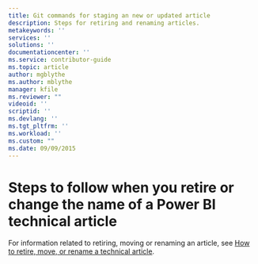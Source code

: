 ```yaml
---
title: Git commands for staging an new or updated article
description: Steps for retiring and renaming articles.
metakeywords: ''
services: ''
solutions: ''
documentationcenter: ''
ms.service: contributor-guide
ms.topic: article
author: mgblythe
ms.author: mblythe
manager: kfile
ms.reviewer: ""
videoid: ''
scriptid: ''
ms.devlang: ''
ms.tgt_pltfrm: ''
ms.workload: ''
ms.custom: ""
ms.date: 09/09/2015
---
```


# Steps to follow when you retire or change the name of a Power BI technical article

For information related to retiring, moving or renaming an article, see [How to retire, move, or rename a technical article](https://review.docs.microsoft.com/help/contribute/contribute-how-to-write-retire-or-rename-an-article?branch=master).